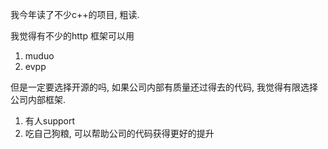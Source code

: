 我今年读了不少c++的项目, 粗读.

我觉得有不少的http 框架可以用
1. muduo
2. evpp

但是一定要选择开源的吗, 如果公司内部有质量还过得去的代码, 我觉得有限选择公司内部框架.
1. 有人support
2. 吃自己狗粮, 可以帮助公司的代码获得更好的提升
